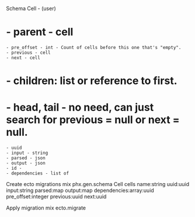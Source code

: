 Schema
    Cell
    - (user)
#   - parent - cell
    - pre_offset - int - Count of cells before this one that's "empty".
    - previous - cell
    - next - cell

#   - children: list or reference to first.
#   - head, tail - no need, can just search for previous = null or next = null.

    - uuid
    - input - string
    - parsed - json
    - output - json
    - id - 
    - dependencies - list of 

Create ecto migrations
mix phx.gen.schema Cell cells name:string uuid:uuid input:string parsed:map output:map dependencies:array:uuid pre_offset:integer previous:uuid next:uuid


Apply migration
mix ecto.migrate